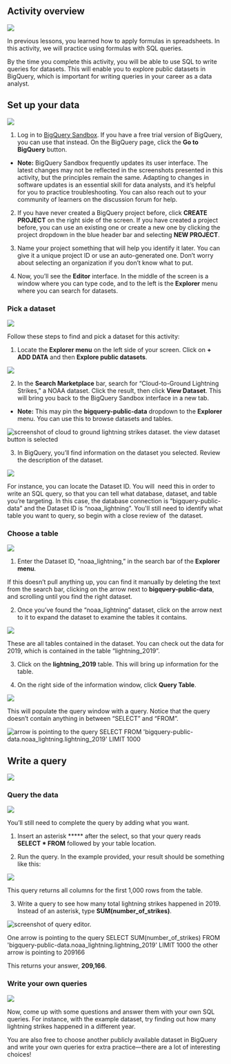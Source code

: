 
## Activity overview

![](https://d3c33hcgiwev3.cloudfront.net/imageAssetProxy.v1/G-KePoi0R2Sinj6ItBdkMg_2d69ab4b929f40f2b472a78fdd5ed880_line-y.png?expiry=1628121600000&hmac=Yn381LsD-vN9cKzUMKyg_32LqvJms8mmmnAWYV-TRyg)

In previous lessons, you learned how to apply formulas in spreadsheets. In this activity, we will practice using formulas with SQL queries.

By the time you complete this activity, you will be able to use SQL to write queries for datasets. This will enable you to explore public datasets in BigQuery, which is important for writing queries in your career as a data analyst.

## Set up your data

![](https://d3c33hcgiwev3.cloudfront.net/imageAssetProxy.v1/G-KePoi0R2Sinj6ItBdkMg_2d69ab4b929f40f2b472a78fdd5ed880_line-y.png?expiry=1628121600000&hmac=Yn381LsD-vN9cKzUMKyg_32LqvJms8mmmnAWYV-TRyg)

1. Log in to [BigQuery Sandbox](https://cloud.google.com/bigquery/docs/sandbox). If you have a free trial version of BigQuery, you can use that instead. On the BigQuery page, click the **Go to BigQuery** button.

-   **Note:** BigQuery Sandbox frequently updates its user interface. The latest changes may not be reflected in the screenshots presented in this activity, but the principles remain the same. Adapting to changes in software updates is an essential skill for data analysts, and it’s helpful for you to practice troubleshooting. You can also reach out to your community of learners on the discussion forum for help.

2. If you have never created a BigQuery project before, click **CREATE PROJECT** on the right side of the screen. If you have created a project before, you can use an existing one or create a new one by clicking the project dropdown in the blue header bar and selecting **NEW PROJECT**.

3. Name your project something that will help you identify it later. You can give it a unique project ID or use an auto-generated one. Don’t worry about selecting an organization if you don’t know what to put.

4. Now, you’ll see the **Editor** interface. In the middle of the screen is a window where you can type code, and to the left is the **Explorer** menu where you can search for datasets.

### Pick a dataset

![](https://d3c33hcgiwev3.cloudfront.net/imageAssetProxy.v1/GEzNGae6QXOMzRmnutFzRQ_a0547d3619d14ca08a57efd29b43ce36_shortline-y.png?expiry=1628121600000&hmac=e9Qqudt-w7nEK_YoaqPjnsDoeWUubnWaOY2_OOYbORQ)

Follow these steps to find and pick a dataset for this activity:

1. Locate the **Explorer menu** on the left side of your screen. Click on **+ ADD DATA** and then **Explore public datasets**.

![](https://d3c33hcgiwev3.cloudfront.net/imageAssetProxy.v1/1IiVSCA_RFaIlUggP4RWEA_6a4ab79b67eb42e49a71ea5b043f3cf1_APPLYINGSQL3.png?expiry=1628208000000&hmac=fPN2a7w0pjnKrtAYQNc66REF5AIHtl0qy8aFpaDFbic)

2. In the **Search Marketplace** bar, search for “Cloud-to-Ground Lightning Strikes,” a NOAA dataset. Click the result, then click **View Dataset**. This will bring you back to the BigQuery Sandbox interface in a new tab.  

-   **Note:** This may pin the **bigquery-public-data** dropdown to the **Explorer** menu. You can use this to browse datasets and tables.

![screenshot of cloud to ground lightning strikes dataset. the view dataset button is selected](https://d3c33hcgiwev3.cloudfront.net/imageAssetProxy.v1/LTd0Qg5GQbq3dEIORsG64w_c0651175e9da45b882eeac8f1b1cef0e_DAC3M2L3SR1---ss3---Cloud-to-Ground.png?expiry=1628208000000&hmac=8Ddk0HlS5cO1UOuF6ogWIx8370W3UzPO313Vwj_V0WA)

3. In BigQuery, you’ll find information on the dataset you selected. Review the description of the dataset. 

![](https://d3c33hcgiwev3.cloudfront.net/imageAssetProxy.v1/Sobf11WORXuG39dVjiV7rw_e3a22a5a7aa741bab239efa79e483af1_APPLYINGSQL4.png?expiry=1628208000000&hmac=5KkZaZfpzWQAxSBL3ekkVB0_NERkAjDcAEs4EI0kK6s)

For instance, you can locate the Dataset ID. You will  need this in order to write an SQL query, so that you can tell what database, dataset, and table you’re targeting. In this case, the database connection is “bigquery-public-data” and the Dataset ID is “noaa_lightning”. You'll still need to identify what table you want to query, so begin with a close review of  the dataset.

### Choose a table

![](https://d3c33hcgiwev3.cloudfront.net/imageAssetProxy.v1/GEzNGae6QXOMzRmnutFzRQ_a0547d3619d14ca08a57efd29b43ce36_shortline-y.png?expiry=1628121600000&hmac=e9Qqudt-w7nEK_YoaqPjnsDoeWUubnWaOY2_OOYbORQ)

1. Enter the Dataset ID, “noaa_lightning,” in the search bar of the **Explorer menu**.

If this doesn’t pull anything up, you can find it manually by deleting the text from the search bar, clicking on the arrow next to **bigquery-public-data**, and scrolling until you find the right dataset. 

2. Once you’ve found the “noaa_lightning” dataset, click on the arrow next to it to expand the dataset to examine the tables it contains.

![](https://d3c33hcgiwev3.cloudfront.net/imageAssetProxy.v1/p2FUyzfBTMGhVMs3wVzBLQ_0520a19c9a164eaf863e92387f5876f1_APPLYINGSQL1.png?expiry=1628208000000&hmac=dVj0iGKMJmqqYhhZknnbS83ewLtv8-inKG2NQYffh7Y)

These are all tables contained in the dataset. You can check out the data for 2019, which is contained in the table “lightning_2019”. 

3. Click on the **lightning_2019** table. This will bring up information for the table.

4. On the right side of the information window, click **Query Table**.

![](https://d3c33hcgiwev3.cloudfront.net/imageAssetProxy.v1/F-jpSJGvTzyo6UiRr588LQ_528f71eb51dc46dba753724d0d5275f1_APPLYINGSQL5.png?expiry=1628208000000&hmac=Bhh_2VgkiIA1WWLEPsyrtDHlhvDvBxjZtHzb18QA1uI)

This will populate the query window with a query. Notice that the query doesn’t contain anything in between “SELECT” and “FROM”. 

![arrow is pointing to the query SELECT FROM 'bigquery-public-data.noaa_lightning.lightning_2019' LIMIT 1000](https://d3c33hcgiwev3.cloudfront.net/imageAssetProxy.v1/NcFjVfw_S9KBY1X8P2vS5Q_1621a3f25fe1444186033fcd2213e5ce_DAC3M2L3SR1-ss7.png?expiry=1628208000000&hmac=J4sfqr6zaj9zjs2-07IWYgVJ-Nx_bzkoLS5anfEDWQ0)

## Write a query

![](https://d3c33hcgiwev3.cloudfront.net/imageAssetProxy.v1/G-KePoi0R2Sinj6ItBdkMg_2d69ab4b929f40f2b472a78fdd5ed880_line-y.png?expiry=1628121600000&hmac=Yn381LsD-vN9cKzUMKyg_32LqvJms8mmmnAWYV-TRyg)

### Query the data

![](https://d3c33hcgiwev3.cloudfront.net/imageAssetProxy.v1/GEzNGae6QXOMzRmnutFzRQ_a0547d3619d14ca08a57efd29b43ce36_shortline-y.png?expiry=1628121600000&hmac=e9Qqudt-w7nEK_YoaqPjnsDoeWUubnWaOY2_OOYbORQ)

You’ll still need to complete the query by adding what you want. 

1. Insert an asterisk ***** after the select, so that your query reads **SELECT * FROM** followed by your table location. 

2. Run the query. In the example provided, your result should be something like this:

![](https://d3c33hcgiwev3.cloudfront.net/imageAssetProxy.v1/Q5_IXvBzQ9efyF7wc5PXUA_cdcbd39b2ddb42f7b98c1e90457066f1_APPLYINGSQL6.png?expiry=1628208000000&hmac=GrRPvTsNd24vpFMJ4iQtbYbf5lmbatBNZIVaoQPcGzI)

This query returns all columns for the first 1,000 rows from the table. 

3. Write a query to see how many total lightning strikes happened in 2019. Instead of an asterisk, type **SUM(number_of_strikes)**.

![screenshot of query editor.](https://d3c33hcgiwev3.cloudfront.net/imageAssetProxy.v1/blbogrkuSaKW6IK5LimiKg_eaf0d4b13a984970a68a0bc10f271ef6_DAC3M2L3SR1-ss9.png?expiry=1628208000000&hmac=A8qmd2eN4vNH6zgd76dwxcq6frdkydWf0s8bzNCIvKM)

One arrow is pointing to the query SELECT SUM(number_of_strikes) FROM 'bigquery-public-data.noaa_lightning.lightning_2019' LIMIT 1000 the other arrow is pointing to 209166

This returns your answer, **209,166**.

### Write your own queries

![](https://d3c33hcgiwev3.cloudfront.net/imageAssetProxy.v1/GEzNGae6QXOMzRmnutFzRQ_a0547d3619d14ca08a57efd29b43ce36_shortline-y.png?expiry=1628121600000&hmac=e9Qqudt-w7nEK_YoaqPjnsDoeWUubnWaOY2_OOYbORQ)

Now, come up with some questions and answer them with your own SQL queries. For instance, with the example dataset, try finding out how many lightning strikes happened in a different year. 

You are also free to choose another publicly available dataset in BigQuery and write your own queries for extra practice—there are a lot of interesting choices!